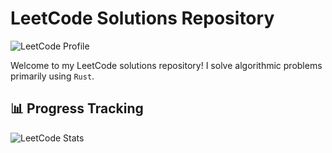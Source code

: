 # LeetCode Solutions Repository

![LeetCode Profile](https://leetcode.com/u/pashamakarenko/)

Welcome to my LeetCode solutions repository! I solve algorithmic problems primarily using `Rust`.

## 📊 Progress Tracking

![LeetCode Stats](https://leetcard.jacoblin.cool/pashamakarenko?theme=catppuccinMocha&font=JetBrains%20Mono&ext=heatmap)
